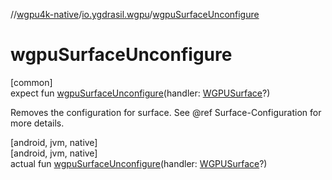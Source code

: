 //[wgpu4k-native](../../index.md)/[io.ygdrasil.wgpu](index.md)/[wgpuSurfaceUnconfigure](wgpu-surface-unconfigure.md)

# wgpuSurfaceUnconfigure

[common]\
expect fun [wgpuSurfaceUnconfigure](wgpu-surface-unconfigure.md)(handler: [WGPUSurface](-w-g-p-u-surface/index.md)?)

Removes the configuration for surface. See @ref Surface-Configuration for more details.

[android, jvm, native]\
[android, jvm, native]\
actual fun [wgpuSurfaceUnconfigure](wgpu-surface-unconfigure.md)(handler: [WGPUSurface](-w-g-p-u-surface/index.md)?)